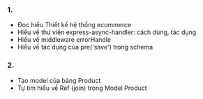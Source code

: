 ### 1. 

- Đọc hiểu Thiết kế hệ thống ecommerce
- Hiểu về thư viện express-async-handler: cách dùng, tác dụng
- Hiểu về middleware errorHandle
- Hiểu về tác dụng của pre('save') trong schema

### 2. 

- Tạo model của bảng Product
- Tự tìm hiểu về Ref (join) trong Model Product